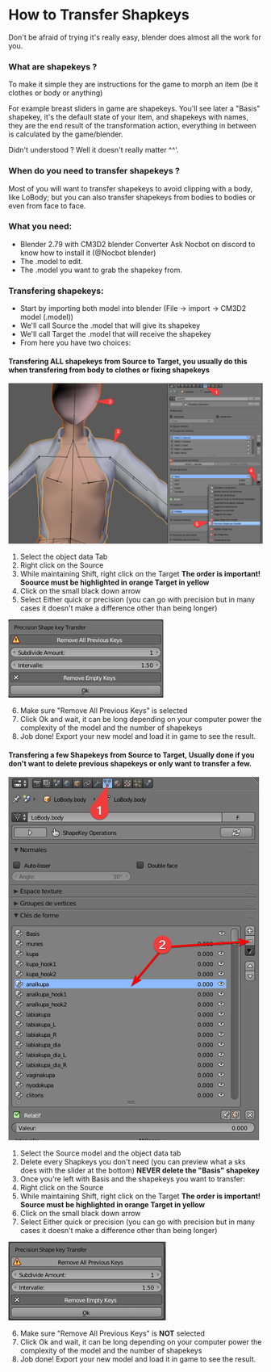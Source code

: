 # How to Transfer Shapkeys 

Don't be afraid of trying it's really easy, blender does almost all the work for you.

### What are shapekeys ?

To make it simple they are instructions for the game to morph an item (be it clothes or body or anything) 

For example breast sliders in game are shapekeys.
You'll see later a "Basis" shapekey, it's the default state of your item, and shapekeys with names, they are the end result of the transformation action,
everything in between is calculated by the game/blender.

Didn't understood ? Well it doesn't really matter ^^'.

### When do you need to transfer shapekeys ?

Most of you will want to transfer shapekeys to avoid clipping with a body, like LoBody; but you can also transfer shapekeys from bodies to bodies or even from face to face.

### What you need:

- Blender 2.79 with CM3D2 blender Converter
Ask Nocbot on discord to know how to install it (@Nocbot blender)
- The .model to edit.
- The .model you want to grab the shapekey from.

### Transfering shapekeys:

- Start by importing both model into blender (File -> import -> CM3D2 model (.model))
- We'll call Source the .model that will give its shapekey
- We'll call Target the .model that will receive the shapekey
- From here you have two choices:

#### Transfering ALL shapekeys from Source to Target, you usually do this when transfering from body to clothes or fixing shapekeys

![Example](Pictures/skstransfer0.png)

1. Select the object data Tab
2. Right click on the Source
3. While maintaining Shift, right click on the Target
**The order is important! Soource must be highlighted in orange Target in yellow**
4. Click on the small black down arrow
5. Select Either quick or precision (you can go with precision but in many cases it doesn't make a difference other than being longer)

![Example](Pictures/skstransfer1.png)

6. Make sure "Remove All Previous Keys" is selected
7. Click Ok and wait, it can be long depending on your computer power the complexity of the model and the number of shapekeys
8. Job done! Export your new model and load it in game to see the result.

#### Transfering a few Shapekeys from Source to Target, Usually done if you don't want to delete previous shapekeys or only want to transfer a few.

![Example](Pictures/skstransfer2.png)

1. Select the Source model and the object data tab
2. Delete every Shapkeys you don't need (you can preview what a sks does with the slider at the bottom)
**NEVER delete the "Basis" shapekey**
3. Once you're left with Basis and the shapekeys you want to transfer:
4. Right click on the Source
5. While maintaining Shift, right click on the Target
**The order is important! Source must be highlighted in orange Target in yellow**
6. Click on the small black down arrow
7. Select Either quick or precision (you can go with precision but in many cases it doesn't make a difference other than being longer)

![Example](Pictures/skstransfer3.png)

6. Make sure "Remove All Previous Keys" is **NOT** selected
7. Click Ok and wait, it can be long depending on your computer power the complexity of the model and the number of shapekeys
8. Job done! Export your new model and load it in game to see the result.


